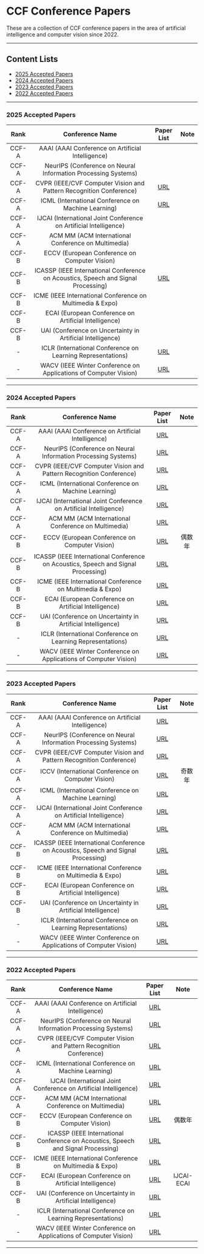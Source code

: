 # CCF Conference Papers

These are a collection of CCF conference papers in the area of artificial intelligence and computer vision since 2022.

---

## Content Lists
- [2025 Accepted Papers](#2025)
- [2024 Accepted Papers](#2024)
- [2023 Accepted Papers](#2023)
- [2022 Accepted Papers](#2022)

---

<a name="2025" />

### 2025 Accepted Papers

| Rank | Conference Name | Paper List | Note |
| :---: | :---: | :---: | :---: |
| CCF-A | AAAI (AAAI Conference on Artificial Intelligence)|  |
| CCF-A | NeurIPS (Conference on Neural Information Processing Systems)|  |
| CCF-A | CVPR (IEEE/CVF Computer Vision and Pattern Recognition Conference)| [URL](https://openaccess.thecvf.com/CVPR2025?day=all) |
| CCF-A | ICML (International Conference on Machine Learning)| [URL](https://icml.cc/virtual/2025/papers.html) |
| CCF-A | IJCAI (International Joint Conference on Artificial Intelligence)|  |
| CCF-A | ACM MM (ACM International Conference on Multimedia)|  |
| CCF-B | ECCV (European Conference on Computer Vision)|  |  |
| CCF-B | ICASSP (IEEE International Conference on Acoustics, Speech and Signal Processing)| [URL](https://ieeexplore.ieee.org/xpl/conhome/10887540/proceeding?isnumber=10887541) |  |
| CCF-B | ICME (IEEE International Conference on Multimedia & Expo)|  |
| CCF-B | ECAI (European Conference on Artificial Intelligence)|  |
| CCF-B | UAI (Conference on Uncertainty in Artificial Intelligence)|  |
| - | ICLR (International Conference on Learning Representations)| [URL](https://iclr.cc/virtual/2025/papers.html) |
| - | WACV (IEEE Winter Conference on Applications of Computer Vision)| [URL](https://openaccess.thecvf.com/WACV2025) |

---

<a name="2024" />

### 2024 Accepted Papers

| Rank | Conference Name | Paper List | Note |
| :---: | :---: | :---: | :---: |
| CCF-A | AAAI (AAAI Conference on Artificial Intelligence)| [URL](https://dblp.org/db/conf/aaai/aaai2024.html) |
| CCF-A | NeurIPS (Conference on Neural Information Processing Systems)| [URL](https://nips.cc/virtual/2024/papers.html?layout=mini) |
| CCF-A | CVPR (IEEE/CVF Computer Vision and Pattern Recognition Conference)| [URL](https://openaccess.thecvf.com/CVPR2024?day=all) |
| CCF-A | ICML (International Conference on Machine Learning)| [URL](https://openreview.net/group?id=ICML.cc/2024/Conference#tab-accept-oral) |
| CCF-A | IJCAI (International Joint Conference on Artificial Intelligence)| [URL](https://ijcai24.org/main-track-accepted-papers/) |
| CCF-A | ACM MM (ACM International Conference on Multimedia)| [URL](https://openreview.net/group?id=acmmm.org/ACMMM/2024/Conference#tab-accept-oral)  |
| CCF-B | ECCV (European Conference on Computer Vision)| [URL](https://eccv2024.ecva.net/virtual/2024/papers.html?layout=mini) | 偶数年 |
| CCF-B | ICASSP (IEEE International Conference on Acoustics, Speech and Signal Processing)| [URL](https://ieeexplore.ieee.org/xpl/conhome/10445798/proceeding) |  |
| CCF-B | ICME (IEEE International Conference on Multimedia & Expo)| [URL](https://ieeexplore.ieee.org/xpl/conhome/10685847/proceeding) |
| CCF-B | ECAI (European Conference on Artificial Intelligence)| [URL](https://www.ecai2024.eu/programme/accepted-papers) |
| CCF-B | UAI (Conference on Uncertainty in Artificial Intelligence)| [URL](https://openreview.net/group?id=auai.org/UAI/2024/Conference#tab-accept-poster) |
| - | ICLR (International Conference on Learning Representations)| [URL](https://iclr.cc/virtual/2024/papers.html?filter=titles) |
| - | WACV (IEEE Winter Conference on Applications of Computer Vision)| [URL](https://openaccess.thecvf.com/WACV2024) |

---

<a name="2023" />

### 2023 Accepted Papers

| Rank | Conference Name | Paper List | Note |
| :---: | :---: | :---: | :---: |
| CCF-A | AAAI (AAAI Conference on Artificial Intelligence)| [URL](https://dblp.org/db/conf/aaai/aaai2023.html) |
| CCF-A | NeurIPS (Conference on Neural Information Processing Systems)| [URL](https://dblp.org/db/conf/nips/neurips2023.html) |
| CCF-A | CVPR (IEEE/CVF Computer Vision and Pattern Recognition Conference)| [URL](https://openaccess.thecvf.com/CVPR2023?day=all) |
| CCF-A | ICCV (International Conference on Computer Vision)| [URL](https://openaccess.thecvf.com/ICCV2023?day=all) | 奇数年 |
| CCF-A | ICML (International Conference on Machine Learning)| [URL](https://dblp.org/db/conf/icml/icml2023.html) |
| CCF-A | IJCAI (International Joint Conference on Artificial Intelligence)| [URL](https://dblp.org/db/conf/ijcai/ijcai2023.html) |
| CCF-A | ACM MM (ACM International Conference on Multimedia)| [URL](https://dblp.org/db/conf/mm/mm2023.html) |
| CCF-B | ICASSP (IEEE International Conference on Acoustics, Speech and Signal Processing)| [URL](https://ieeexplore.ieee.org/xpl/conhome/10094559/proceeding) |  |
| CCF-B | ICME (IEEE International Conference on Multimedia & Expo)| [URL](https://dblp.org/db/conf/icmcs/icme2023.html) |
| CCF-B | ECAI (European Conference on Artificial Intelligence)| [URL](https://dblp.org/db/conf/ecai/ecai2023.html) |
| CCF-B | UAI (Conference on Uncertainty in Artificial Intelligence)| [URL](https://openreview.net/group?id=auai.org/UAI/2023/Conference#accept) |
| - | ICLR (International Conference on Learning Representations)| [URL](https://dblp.org/db/conf/iclr/iclr2023.html) |
| - | WACV (IEEE Winter Conference on Applications of Computer Vision)| [URL](https://openaccess.thecvf.com/WACV2023) |

---

<a name="2022" />

### 2022 Accepted Papers

| Rank | Conference Name | Paper List | Note |
| :---: | :---: | :---: | :---: |
| CCF-A | AAAI (AAAI Conference on Artificial Intelligence)| [URL](https://dblp.org/db/conf/aaai/aaai2022.html) |
| CCF-A | NeurIPS (Conference on Neural Information Processing Systems)| [URL](https://dblp.org/db/conf/nips/neurips2022.html) |
| CCF-A | CVPR (IEEE/CVF Computer Vision and Pattern Recognition Conference)| [URL](https://openaccess.thecvf.com/CVPR2022?day=all) |
| CCF-A | ICML (International Conference on Machine Learning)| [URL](https://dblp.org/db/conf/icml/icml2022.html) |
| CCF-A | IJCAI (International Joint Conference on Artificial Intelligence)| [URL](https://dblp.org/db/conf/ijcai/ijcai2022.html) |
| CCF-A | ACM MM (ACM International Conference on Multimedia)| [URL](https://dblp.org/db/conf/mm/mm2022.html) |
| CCF-B | ECCV (European Conference on Computer Vision)| [URL](https://dblp.org/db/conf/eccv/index.html) | 偶数年 |
| CCF-B | ICASSP (IEEE International Conference on Acoustics, Speech and Signal Processing)| [URL](https://ieeexplore.ieee.org/xpl/conhome/9745891/proceeding) |  |
| CCF-B | ICME (IEEE International Conference on Multimedia & Expo)| [URL](https://dblp.org/db/conf/icmcs/icme2022.html) |
| CCF-B | ECAI (European Conference on Artificial Intelligence)| [URL](https://ijcai-22.org/main-track-accepted-papers/) | IJCAI-ECAI |
| CCF-B | UAI (Conference on Uncertainty in Artificial Intelligence)| [URL](https://dblp.org/db/conf/uai/uai2022.html) |
| - | ICLR (International Conference on Learning Representations)| [URL](https://dblp.org/db/conf/iclr/iclr2022.html) |
| - | WACV (IEEE Winter Conference on Applications of Computer Vision)| [URL](https://openaccess.thecvf.com/WACV2022) |

---
